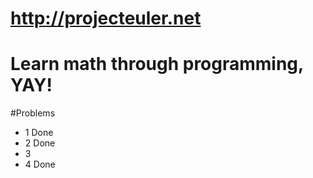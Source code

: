 # http://projecteuler.net

# Learn math through programming, YAY!

#Problems
-	1	Done
-   2   Done
-   3
-   4   Done